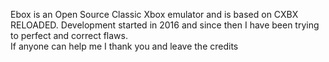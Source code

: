 Ebox is an Open Source Classic Xbox emulator and is based on CXBX RELOADED.
Development started in 2016 and since then I have been trying to perfect and correct flaws.          
If anyone can help me I thank you and leave the credits
